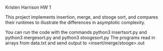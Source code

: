 Kristen Harrison
HW 1


This project implements insertion, merge, and stooge sort, and compares their runtimes to illustrate the differences in asymptotic complexity. 



You can run the code with the commands  python3 insertsort.py  and  python3 mergesort.py  and python3 stoogesort.py
The programs read in arrays from data.txt and send output to <insert/merge/stooge>.out

